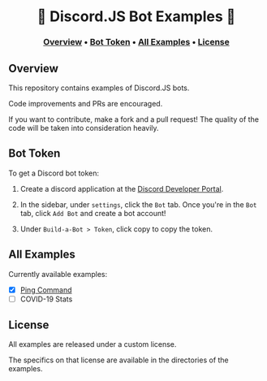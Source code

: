 <h1 align="center">
  🤖 Discord.JS Bot Examples 🤖 
</h1>

<h3 align="center">
  <a href="#overview">Overview</a>
  •
  <a href="#token">Bot Token</a>
  •
  <a href="#examples">All Examples</a>
  •
  <a href="#license">License</a>
</h3>

<h2 id="overview">Overview</h2>

This repository contains examples of Discord.JS bots.

Code improvements and PRs are encouraged.

If you want to contribute, make a fork and a pull request! The quality of the code will be taken into consideration heavily.

<h2 id="token">Bot Token</h2>

To get a Discord bot token:

 1. Create a discord application at the [Discord Developer Portal](https://discord.com/developers/applications).

 2. In the sidebar, under `settings`, click the `Bot` tab. Once you're in the `Bot` tab, click `Add Bot` and create a bot account!

 3. Under `Build-a-Bot > Token`, click copy to copy the token.
<h2 id="examples">All Examples</h2>

Currently available examples:

 - [x] [Ping Command](ping)
 - [ ] COVID-19 Stats

<h2 id="license">License</h2>

All examples are released under a custom license.

The specifics on that license are available in the directories of the examples.
